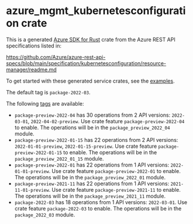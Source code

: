 # azure_mgmt_kubernetesconfiguration crate

This is a generated [Azure SDK for Rust](https://github.com/Azure/azure-sdk-for-rust) crate from the Azure REST API specifications listed in:

https://github.com/Azure/azure-rest-api-specs/blob/main/specification/kubernetesconfiguration/resource-manager/readme.md

To get started with these generated service crates, see the [examples](https://github.com/Azure/azure-sdk-for-rust/blob/main/services/README.md#examples).

The default tag is `package-2022-03`.

The following [tags](https://github.com/Azure/azure-sdk-for-rust/blob/main/services/tags.md) are available:

- `package-preview-2022-04` has 30 operations from 2 API versions: `2022-03-01`, `2022-04-02-preview`. Use crate feature `package-preview-2022-04` to enable. The operations will be in the `package_preview_2022_04` module.
- `package-preview-2022-01-15` has 22 operations from 2 API versions: `2022-01-01-preview`, `2022-01-15-preview`. Use crate feature `package-preview-2022-01-15` to enable. The operations will be in the `package_preview_2022_01_15` module.
- `package-preview-2022-01` has 22 operations from 1 API versions: `2022-01-01-preview`. Use crate feature `package-preview-2022-01` to enable. The operations will be in the `package_preview_2022_01` module.
- `package-preview-2021-11` has 22 operations from 1 API versions: `2021-11-01-preview`. Use crate feature `package-preview-2021-11` to enable. The operations will be in the `package_preview_2021_11` module.
- `package-2022-03` has 18 operations from 1 API versions: `2022-03-01`. Use crate feature `package-2022-03` to enable. The operations will be in the `package_2022_03` module.